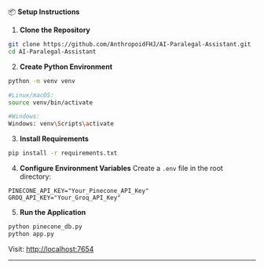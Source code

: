 📦 **Setup Instructions**

1. **Clone the Repository**
```bash
git clone https://github.com/AnthropoidFHJ/AI-Paralegal-Assistant.git
cd AI-Paralegal-Assistant
```

2. **Create Python Environment**
```bash
python -m venv venv

#Linux/macOS:
source venv/bin/activate

#Windows: 
Windows: venv\Scripts\activate
```

3. **Install Requirements**
```bash
pip install -r requirements.txt
```

4. **Configure Environment Variables**
Create a `.env` file in the root directory:
```env
PINECONE_API_KEY="Your_Pinecone_API_Key"
GROQ_API_KEY="Your_Groq_API_Key"
```

5. **Run the Application**

```bash
python pinecone_db.py  
python app.py 
```

Visit: [http://localhost:7654](http://localhost:7654)

---